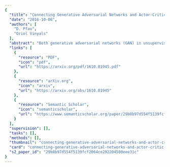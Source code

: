 ```yaml
---
{
  "title": "Connecting Generative Adversarial Networks and Actor-Critic Methods",
  "date": "2016-10-06",
  "authors": [
    "D. Pfau",
    "Oriol Vinyals"
  ],
  "abstract": "Both generative adversarial networks (GAN) in unsupervised learning and actor-critic methods in reinforcement learning (RL) have gained a reputation for being difficult to optimize. Practitioners in both fields have amassed a large number of strategies to mitigate these instabilities and improve training. Here we show that GANs can be viewed as actor-critic methods in an environment where the actor cannot affect the reward. We review the strategies for stabilizing training for each class of models, both those that generalize between the two and those that are particular to that model. We also review a number of extensions to GANs and RL algorithms with even more complicated information flow. We hope that by highlighting this formal connection we will encourage both GAN and RL communities to develop general, scalable, and stable algorithms for multilevel optimization with deep networks, and to draw inspiration across communities.",
  "links": [
    {
      "resource": "PDF",
      "icon": "pdf",
      "url": "https://arxiv.org/pdf/1610.01945.pdf"
    },
    {
      "resource": "arXiv.org",
      "icon": "arxiv",
      "url": "https://arxiv.org/abs/1610.01945"
    },
    {
      "resource": "Semantic Scholar",
      "icon": "semanticscholar",
      "url": "https://www.semanticscholar.org/paper/29b8b97d554f5139fcf2064ce292204500eee31c"
    }
  ],
  "supervision": [],
  "tasks": [],
  "methods": [],
  "thumbnail": "connecting-generative-adversarial-networks-and-actor-critic-methods-thumb.jpg",
  "card": "connecting-generative-adversarial-networks-and-actor-critic-methods-card.jpg",
  "s2_paper_id": "29b8b97d554f5139fcf2064ce292204500eee31c"
}
---
```


